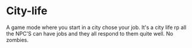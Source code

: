 # City-life
A game mode where you start in a city chose your job. It's a city life rp all the NPC'S can have jobs and they all respond to them quite well. No zombies.
